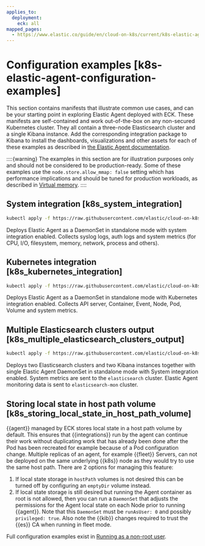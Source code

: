 ```yaml
---
applies_to:
  deployment:
    eck: all
mapped_pages:
  - https://www.elastic.co/guide/en/cloud-on-k8s/current/k8s-elastic-agent-configuration-examples.html
---
```


# Configuration examples [k8s-elastic-agent-configuration-examples]

This section contains manifests that illustrate common use cases, and can be your starting point in exploring Elastic Agent deployed with ECK. These manifests are self-contained and work out-of-the-box on any non-secured Kubernetes cluster. They all contain a three-node Elasticsearch cluster and a single Kibana instance. Add the corresponding integration package to Kibana to install the dashboards, visualizations and other assets for each of these examples as described in [the Elastic Agent documentation](/reference/fleet/install-elastic-agents.md).

::::{warning}
The examples in this section are for illustration purposes only and should not be considered to be production-ready. Some of these examples use the `node.store.allow_mmap: false` setting which has performance implications and should be tuned for production workloads, as described in [Virtual memory](virtual-memory.md).
::::


## System integration [k8s_system_integration]

```sh
kubectl apply -f https://raw.githubusercontent.com/elastic/cloud-on-k8s/2.16/config/recipes/elastic-agent/system-integration.yaml
```

Deploys Elastic Agent as a DaemonSet in standalone mode with system integration enabled. Collects syslog logs, auth logs and system metrics (for CPU, I/O, filesystem, memory, network, process and others).


## Kubernetes integration [k8s_kubernetes_integration]

```sh
kubectl apply -f https://raw.githubusercontent.com/elastic/cloud-on-k8s/2.16/config/recipes/elastic-agent/kubernetes-integration.yaml
```

Deploys Elastic Agent as a DaemonSet in standalone mode with Kubernetes integration enabled. Collects API server, Container, Event, Node, Pod, Volume and system metrics.


## Multiple Elasticsearch clusters output [k8s_multiple_elasticsearch_clusters_output]

```sh
kubectl apply -f https://raw.githubusercontent.com/elastic/cloud-on-k8s/2.16/config/recipes/elastic-agent/multi-output.yaml
```

Deploys two Elasticsearch clusters and two Kibana instances together with single Elastic Agent DaemonSet in standalone mode with System integration enabled. System metrics are sent to the `elasticsearch` cluster. Elastic Agent monitoring data is sent to `elasticsearch-mon` cluster.


## Storing local state in host path volume [k8s_storing_local_state_in_host_path_volume]

{{agent}} managed by ECK stores local state in a host path volume by default. This ensures that {{integrations}} run by the agent can continue their work without duplicating work that has already been done after the Pod has been recreated for example because of a Pod configuration change. Multiple replicas of an agent, for example {{fleet}} Servers, can not be deployed on the same underlying {{k8s}} node as they would try to use the same host path. There are 2 options for managing this feature:

1. If local state storage in `hostPath` volumes is not desired this can be turned off by configuring an `emptyDir` volume instead.
2. If local state storage is still desired but running the Agent container as root is not allowed, then you can run a `DaemonSet` that adjusts the permissions for the Agent local state on each Node prior to running {{agent}}. Note that this `DaemonSet` must be `runAsUser: 0` and possibly `privileged: true`. Also note the {{kib}} changes required to trust the {{es}} CA when running in fleet mode.

Full configuration examples exist in  [Running as a non-root user](configuration-fleet.md#k8s-elastic-agent-running-as-a-non-root-user).
